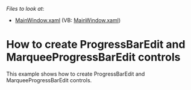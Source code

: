 <!-- default file list -->
*Files to look at*:

* [MainWindow.xaml](./CS/DXSample_ProgressBar/MainWindow.xaml) (VB: [MainWindow.xaml](./VB/DXSample_ProgressBar/MainWindow.xaml))
<!-- default file list end -->
# How to create ProgressBarEdit and MarqueeProgressBarEdit controls


<p>This example shows how to create ProgressBarEdit and MarqueeProgressBarEdit controls.</p>

<br/>


